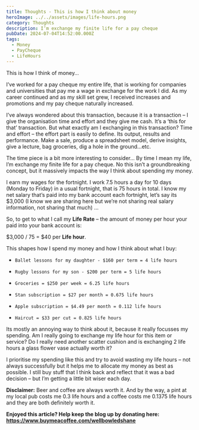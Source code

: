 ```yaml
---
title: Thoughts - This is how I think about money
heroImage: ../../assets/images/life-hours.png
category: Thoughts
description: I’m exchange my finite life for a pay cheque
pubDate: 2024-07-04T14:52:00.000Z
tags:
  - Money
  - PayCheque
  - LifeHours
---
```

This is how I think of money…

I’ve worked for a pay cheque my entire life, that is working for companies and universities that pay me a wage in exchange for the work I did. As my career continued and as my skill set grew, I received increases and promotions and my pay cheque naturally increased. 

I’ve always wondered about this transaction, because it is a transaction – I give the organisation time and effort and they give me cash. It’s a ‘this for that’ transaction. But what exactly am I exchanging in this transaction? Time and effort – the effort part is easily to define. Its output, results and performance. Make a sale, produce a spreadsheet model, derive insights, give a lecture, bag groceries, dig a hole in the ground…etc. 

The time piece is a bit more interesting to consider… By time I mean my life, I’m exchange my finite life for a pay cheque. No this isn’t a groundbreaking concept, but it massively impacts the way I think about spending my money. 

I earn my wages for the fortnight. I work 7.5 hours a day for 10 days (Monday to Friday) in a usual fortnight, that is 75 hours in total. I know my net salary that’s paid into my bank account each fortnight, let’s say its $3,000 (I know we are sharing here but we’re not sharing real salary information, not sharing that much) … 

So, to get to what I call my **Life Rate** – the amount of money per hour your paid into your bank account is: 

$3,000 / 75 = $40 per **Life hour**. 

This shapes how I spend my money and how I think about what I buy: 

* ```
  Ballet lessons for my daughter - $160 per term = 4 life hours
  ```
* ```
  Rugby lessons for my son - $200 per term = 5 life hours
  ```
* ```
  Groceries = $250 per week = 6.25 life hours
  ```
* ```
  Stan subscription = $27 per month = 0.675 life hours
  ```
* ```
  Apple subscription = $4.49 per month = 0.112 life hours
  ```
* ```
  Haircut = $33 per cut = 0.825 life hours
  ```

Its mostly an annoying way to think about it, because it really focusses my spending. Am I really going to exchange my life hour for this item or service? Do I really need another scatter cushion and is exchanging 2 life hours a glass flower vase actually worth it? 

I prioritise my spending like this and try to avoid wasting my life hours – not always successfully but it helps me to allocate my money as best as possible. I still buy stuff that I think back and reflect that it was a bad decision – but I’m getting a little bit wiser each day. 

**Disclaimer:** Beer and coffee are always worth it. And by the way, a pint at my local pub costs me 0.3 life hours and a coffee costs me 0.1375 life hours and they are both definitely worth it.



**Enjoyed this article? Help keep the blog up by donating here: https://www.buymeacoffee.com/wellbowledshane**
